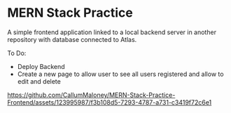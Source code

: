 # MERN Stack Practice

A simple frontend application linked to a local backend server in another repository with database connected to Atlas.

To Do:

- Deploy Backend
- Create a new page to allow user to see all users registered and allow to edit and delete

  


https://github.com/CallumMaloney/MERN-Stack-Practice-Frontend/assets/123995987/f3b108d5-7293-4787-a731-c3419f72c6e1

